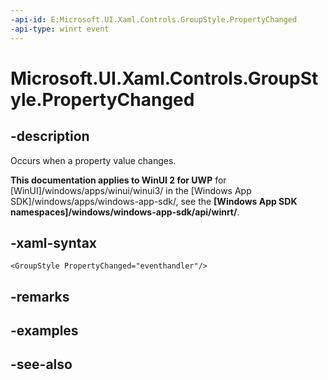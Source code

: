 ```yaml
---
-api-id: E:Microsoft.UI.Xaml.Controls.GroupStyle.PropertyChanged
-api-type: winrt event
---
```


<!-- Event syntax
public event Windows.UI.Xaml.Data.PropertyChangedEventHandler PropertyChanged
-->

# Microsoft.UI.Xaml.Controls.GroupStyle.PropertyChanged

## -description
Occurs when a property value changes.

**This documentation applies to WinUI 2 for UWP** for [WinUI]/windows/apps/winui/winui3/ in the [Windows App SDK]/windows/apps/windows-app-sdk/, see the **[Windows App SDK namespaces]/windows/windows-app-sdk/api/winrt/**.

## -xaml-syntax
```xaml
<GroupStyle PropertyChanged="eventhandler"/>
```


## -remarks

## -examples

## -see-also
